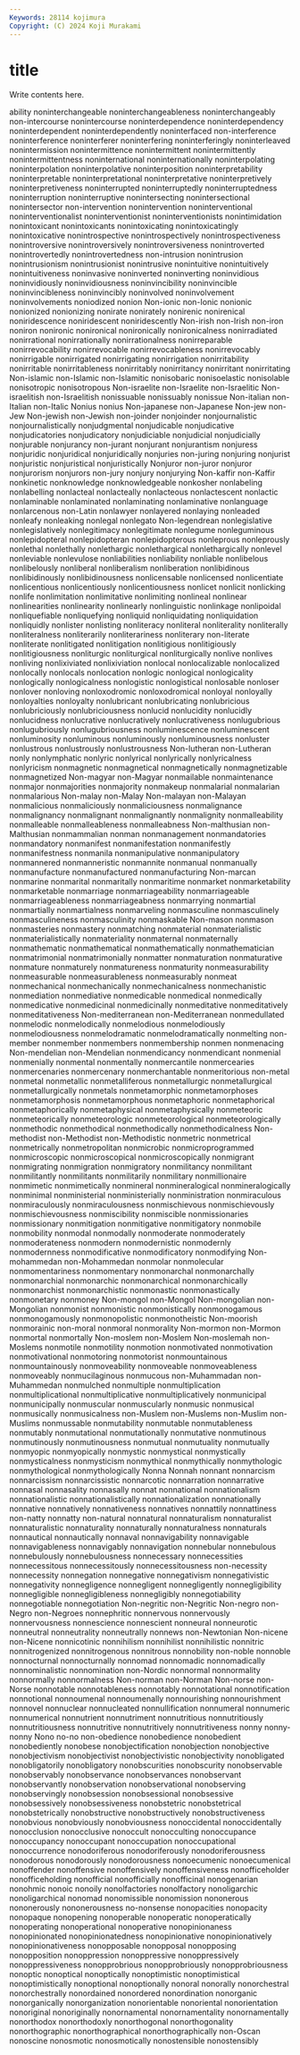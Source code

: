 ```yaml
---
Keywords: 28114 kojimura
Copyright: (C) 2024 Koji Murakami
---
```


# title

Write contents here.



ability noninterchangeable noninterchangeableness noninterchangeably non-intercourse
nonintercourse noninterdependence noninterdependency noninterdependent noninterdependently noninterfaced non-interference noninterference noninterferer noninterfering
noninterferingly noninterleaved nonintermission nonintermittence nonintermittent nonintermittently nonintermittentness noninternational noninternationally noninterpolating
noninterpolation noninterpolative noninterposition noninterpretability noninterpretable noninterpretational noninterpretative noninterpretively noninterpretiveness noninterrupted
noninterruptedly noninterruptedness noninterruption noninterruptive nonintersecting nonintersectional nonintersector non-intervention nonintervention noninterventional
noninterventionalist noninterventionist noninterventionists nonintimidation nonintoxicant nonintoxicants nonintoxicating nonintoxicatingly nonintoxicative nonintrospective
nonintrospectively nonintrospectiveness nonintroversive nonintroversively nonintroversiveness nonintroverted nonintrovertedly nonintrovertedness non-intrusion nonintrusion
nonintrusionism nonintrusionist nonintrusive nonintuitive nonintuitively nonintuitiveness noninvasive noninverted noninverting noninvidious
noninvidiously noninvidiousness noninvincibility noninvincible noninvincibleness noninvincibly noninvolved noninvolvement noninvolvements noniodized
nonion Non-ionic non-Ionic nonionic nonionized nonionizing nonirate nonirately nonirenic nonirenical
noniridescence noniridescent noniridescently Non-irish non-Irish non-iron noniron nonironic nonironical nonironically
nonironicalness nonirradiated nonirrational nonirrationally nonirrationalness nonirreparable nonirrevocability nonirrevocable nonirrevocableness nonirrevocably
nonirrigable nonirrigated nonirrigating nonirrigation nonirritability nonirritable nonirritableness nonirritably nonirritancy nonirritant
nonirritating Non-islamic non-Islamic non-Islamitic nonisobaric nonisoelastic nonisolable nonisotropic nonisotropous Non-israelite
non-Israelite non-Israelitic Non-israelitish non-Israelitish nonissuable nonissuably nonissue Non-italian non-Italian non-Italic
Nonius nonius Non-japanese non-Japanese Non-jew non-Jew Non-jewish non-Jewish non-joinder nonjoinder
nonjournalistic nonjournalistically nonjudgmental nonjudicable nonjudicative nonjudicatories nonjudicatory nonjudiciable nonjudicial nonjudicially
nonjurable nonjurancy non-jurant nonjurant nonjurantism nonjuress nonjuridic nonjuridical nonjuridically nonjuries
non-juring nonjuring nonjurist nonjuristic nonjuristical nonjuristically Nonjuror non-juror nonjuror nonjurorism
nonjurors non-jury nonjury nonjurying Non-kaffir non-Kaffir nonkinetic nonknowledge nonknowledgeable nonkosher
nonlabeling nonlabelling nonlacteal nonlacteally nonlacteous nonlactescent nonlactic nonlaminable nonlaminated nonlaminating
nonlaminative nonlanguage nonlarcenous non-Latin nonlawyer nonlayered nonlaying nonleaded nonleafy nonleaking
nonlegal nonlegato Non-legendrean nonlegislative nonlegislatively nonlegitimacy nonlegitimate nonlegume nonleguminous nonlepidopteral
nonlepidopteran nonlepidopterous nonleprous nonleprously nonlethal nonlethally nonlethargic nonlethargical nonlethargically nonlevel
nonleviable nonlevulose nonliabilities nonliability nonliable nonlibelous nonlibelously nonliberal nonliberalism nonliberation
nonlibidinous nonlibidinously nonlibidinousness nonlicensable nonlicensed nonlicentiate nonlicentious nonlicentiously nonlicentiousness nonlicet
nonlicit nonlicking nonlife nonlimitation nonlimitative nonlimiting nonlineal nonlinear nonlinearities nonlinearity
nonlinearly nonlinguistic nonlinkage nonlipoidal nonliquefiable nonliquefying nonliquid nonliquidating nonliquidation nonliquidly
nonlister nonlisting nonliteracy nonliteral nonliterality nonliterally nonliteralness nonliterarily nonliterariness nonliterary
non-literate nonliterate nonlitigated nonlitigation nonlitigious nonlitigiously nonlitigiousness nonliturgic nonliturgical nonliturgically
nonlive nonlives nonliving nonlixiviated nonlixiviation nonlocal nonlocalizable nonlocalized nonlocally nonlocals
nonlocation nonlogic nonlogical nonlogicality nonlogically nonlogicalness nonlogistic nonlogistical nonlosable nonloser
nonlover nonloving nonloxodromic nonloxodromical nonloyal nonloyally nonloyalties nonloyalty nonlubricant nonlubricating
nonlubricious nonlubriciously nonlubriciousness nonlucid nonlucidity nonlucidly nonlucidness nonlucrative nonlucratively nonlucrativeness
nonlugubrious nonlugubriously nonlugubriousness nonluminescence nonluminescent nonluminosity nonluminous nonluminously nonluminousness nonluster
nonlustrous nonlustrously nonlustrousness Non-lutheran non-Lutheran nonly nonlymphatic nonlyric nonlyrical nonlyrically
nonlyricalness nonlyricism nonmagnetic nonmagnetical nonmagnetically nonmagnetizable nonmagnetized Non-magyar non-Magyar nonmailable
nonmaintenance nonmajor nonmajorities nonmajority nonmakeup nonmalarial nonmalarian nonmalarious Non-malay non-Malay
Non-malayan non-Malayan nonmalicious nonmaliciously nonmaliciousness nonmalignance nonmalignancy nonmalignant nonmalignantly nonmalignity
nonmalleability nonmalleable nonmalleableness nonmalleabness Non-malthusian non-Malthusian nonmammalian nonman nonmanagement nonmandatories
nonmandatory nonmanifest nonmanifestation nonmanifestly nonmanifestness nonmanila nonmanipulative nonmanipulatory nonmannered nonmanneristic
nonmannite nonmanual nonmanually nonmanufacture nonmanufactured nonmanufacturing Non-marcan nonmarine nonmarital nonmaritally
nonmaritime nonmarket nonmarketability nonmarketable nonmarriage nonmarriageability nonmarriageable nonmarriageableness nonmarriageabness nonmarrying
nonmartial nonmartially nonmartialness nonmarveling nonmasculine nonmasculinely nonmasculineness nonmasculinity nonmaskable Non-mason
nonmason nonmasteries nonmastery nonmatching nonmaterial nonmaterialistic nonmaterialistically nonmateriality nonmaternal nonmaternally
nonmathematic nonmathematical nonmathematically nonmathematician nonmatrimonial nonmatrimonially nonmatter nonmaturation nonmaturative nonmature
nonmaturely nonmatureness nonmaturity nonmeasurability nonmeasurable nonmeasurableness nonmeasurably nonmeat nonmechanical nonmechanically
nonmechanicalness nonmechanistic nonmediation nonmediative nonmedicable nonmedical nonmedically nonmedicative nonmedicinal nonmedicinally
nonmeditative nonmeditatively nonmeditativeness Non-mediterranean non-Mediterranean nonmedullated nonmelodic nonmelodically nonmelodious nonmelodiously
nonmelodiousness nonmelodramatic nonmelodramatically nonmelting non-member nonmember nonmembers nonmembership nonmen nonmenacing
Non-mendelian non-Mendelian nonmendicancy nonmendicant nonmenial nonmenially nonmental nonmentally nonmercantile nonmercearies
nonmercenaries nonmercenary nonmerchantable nonmeritorious non-metal nonmetal nonmetallic nonmetalliferous nonmetallurgic nonmetallurgical
nonmetallurgically nonmetals nonmetamorphic nonmetamorphoses nonmetamorphosis nonmetamorphous nonmetaphoric nonmetaphorical nonmetaphorically nonmetaphysical
nonmetaphysically nonmeteoric nonmeteorically nonmeteorologic nonmeteorological nonmeteorologically nonmethodic nonmethodical nonmethodically nonmethodicalness
Non-methodist non-Methodist non-Methodistic nonmetric nonmetrical nonmetrically nonmetropolitan nonmicrobic nonmicroprogrammed nonmicroscopic
nonmicroscopical nonmicroscopically nonmigrant nonmigrating nonmigration nonmigratory nonmilitancy nonmilitant nonmilitantly nonmilitants
nonmilitarily nonmilitary nonmillionaire nonmimetic nonmimetically nonmineral nonmineralogical nonmineralogically nonminimal nonministerial
nonministerially nonministration nonmiraculous nonmiraculously nonmiraculousness nonmischievous nonmischievously nonmischievousness nonmiscibility nonmiscible
nonmissionaries nonmissionary nonmitigation nonmitigative nonmitigatory nonmobile nonmobility nonmodal nonmodally nonmoderate
nonmoderately nonmoderateness nonmodern nonmodernistic nonmodernly nonmodernness nonmodificative nonmodificatory nonmodifying Non-mohammedan
non-Mohammedan nonmolar nonmolecular nonmomentariness nonmomentary nonmonarchal nonmonarchally nonmonarchial nonmonarchic nonmonarchical
nonmonarchically nonmonarchist nonmonarchistic nonmonastic nonmonastically nonmonetary nonmoney Non-mongol non-Mongol Non-mongolian
non-Mongolian nonmonist nonmonistic nonmonistically nonmonogamous nonmonogamously nonmonopolistic nonmonotheistic Non-moorish nonmorainic
non-moral nonmoral nonmorality Non-mormon non-Mormon nonmortal nonmortally Non-moslem non-Moslem Non-moslemah
non-Moslems nonmotile nonmotility nonmotion nonmotivated nonmotivation nonmotivational nonmotoring nonmotorist nonmountainous
nonmountainously nonmoveability nonmoveable nonmoveableness nonmoveably nonmucilaginous nonmucous non-Muhammadan non-Muhammedan nonmulched
nonmultiple nonmultiplication nonmultiplicational nonmultiplicative nonmultiplicatively nonmunicipal nonmunicipally nonmuscular nonmuscularly nonmusic
nonmusical nonmusically nonmusicalness non-Muslem non-Muslems non-Muslim non-Muslims nonmussable nonmutability nonmutable
nonmutableness nonmutably nonmutational nonmutationally nonmutative nonmutinous nonmutinously nonmutinousness nonmutual nonmutuality
nonmutually nonmyopic nonmyopically nonmystic nonmystical nonmystically nonmysticalness nonmysticism nonmythical nonmythically
nonmythologic nonmythological nonmythologically Nonna Nonnah nonnant nonnarcism nonnarcissism nonnarcissistic nonnarcotic
nonnarration nonnarrative nonnasal nonnasality nonnasally nonnat nonnational nonnationalism nonnationalistic nonnationalistically
nonnationalization nonnationally nonnative nonnatively nonnativeness nonnatives nonnattily nonnattiness non-natty nonnatty
non-natural nonnatural nonnaturalism nonnaturalist nonnaturalistic nonnaturality nonnaturally nonnaturalness nonnaturals nonnautical
nonnautically nonnaval nonnavigability nonnavigable nonnavigableness nonnavigably nonnavigation nonnebular nonnebulous nonnebulously
nonnebulousness nonnecessary nonnecessities nonnecessitous nonnecessitously nonnecessitousness non-necessity nonnecessity nonnegation nonnegative
nonnegativism nonnegativistic nonnegativity nonnegligence nonnegligent nonnegligently nonnegligibility nonnegligible nonnegligibleness nonnegligibly
nonnegotiability nonnegotiable nonnegotiation Non-negritic non-Negritic Non-negro non-Negro non-Negroes nonnephritic nonnervous
nonnervously nonnervousness nonnescience nonnescient nonneural nonneurotic nonneutral nonneutrality nonneutrally nonnews
non-Newtonian Non-nicene non-Nicene nonnicotinic nonnihilism nonnihilist nonnihilistic nonnitric nonnitrogenized nonnitrogenous
nonnitrous nonnobility non-noble nonnoble nonnocturnal nonnocturnally nonnomad nonnomadic nonnomadically nonnominalistic
nonnomination non-Nordic nonnormal nonnormality nonnormally nonnormalness Non-norman non-Norman Non-norse non-Norse
nonnotable nonnotableness nonnotably nonnotational nonnotification nonnotional nonnoumenal nonnoumenally nonnourishing nonnourishment
nonnovel nonnuclear nonnucleated nonnullification nonnumeral nonnumeric nonnumerical nonnutrient nonnutriment nonnutritious
nonnutritiously nonnutritiousness nonnutritive nonnutritively nonnutritiveness nonny nonny-nonny Nono no-no non-obedience
nonobedience nonobedient nonobediently nonobese nonobjectification nonobjection nonobjective nonobjectivism nonobjectivist nonobjectivistic
nonobjectivity nonobligated nonobligatorily nonobligatory nonobscurities nonobscurity nonobservable nonobservably nonobservance nonobservances
nonobservant nonobservantly nonobservation nonobservational nonobserving nonobservingly nonobsession nonobsessional nonobsessive nonobsessively
nonobsessiveness nonobstetric nonobstetrical nonobstetrically nonobstructive nonobstructively nonobstructiveness nonobvious nonobviously nonobviousness
nonoccidental nonoccidentally nonocclusion nonocclusive nonoccult nonocculting nonoccupance nonoccupancy nonoccupant nonoccupation
nonoccupational nonoccurrence nonodoriferous nonodoriferously nonodoriferousness nonodorous nonodorously nonodorousness nonoecumenic nonoecumenical
nonoffender nonoffensive nonoffensively nonoffensiveness nonofficeholder nonofficeholding nonofficial nonofficially nonofficinal nonogenarian
nonohmic nonoic nonoily nonolfactories nonolfactory nonoligarchic nonoligarchical nonomad nonomissible nonomission
nononerous nononerously nononerousness no-nonsense nonopacities nonopacity nonopaque nonopening nonoperable nonoperatic
nonoperatically nonoperating nonoperational nonoperative nonopinionaness nonopinionated nonopinionatedness nonopinionative nonopinionatively nonopinionativeness
nonopposable nonopposal nonopposing nonopposition nonoppression nonoppressive nonoppressively nonoppressiveness nonopprobrious nonopprobriously
nonopprobriousness nonoptic nonoptical nonoptically nonoptimistic nonoptimistical nonoptimistically nonoptional nonoptionally nonoral
nonorally nonorchestral nonorchestrally nonordained nonordered nonordination nonorganic nonorganically nonorganization nonorientable
nonoriental nonorientation nonoriginal nonoriginally nonornamental nonornamentality nonornamentally nonorthodox nonorthodoxly nonorthogonal
nonorthogonality nonorthographic nonorthographical nonorthographically non-Oscan nonoscine nonosmotic nonosmotically nonostensible nonostensibly
